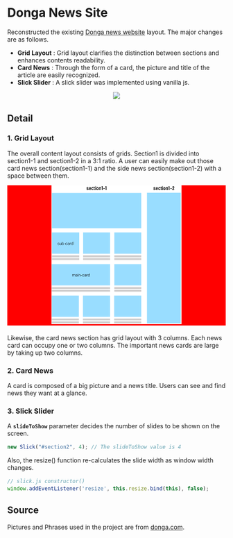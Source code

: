 # Donga News Site
Reconstructed the existing [Donga news website](!https://www.donga.com/) layout. The major changes are as follows.
+ __Grid Layout__ : Grid layout clarifies the distinction between sections and enhances contents readability.
+ __Card News__ : Through the form of a card, the picture and title of the article are easily recognized.
+ __Slick Slider__ : A slick slider was implemented using vanilla js.

<div style="text-align:center">
  <img style="width: 500px;" src="./images/2021-08-06-19-25-18.gif" />
</div>

## Detail ##
### 1. Grid Layout
The overall content layout consists of grids. Section1 is divided into section1-1 and section1-2 in a 3:1 ratio. A user can easily make out those card news section(section1-1) and the side news section(section1-2) with a space between them.

<div style="text-align: center;margin-bottom: 20px;width:100%;background-color:red;">
  <img style="width: 300px;" src="./images/layout.png" />
</div>

Likewise, the card news section has grid layout with 3 columns. Each news card can occupy one or two columns. The important news cards are large by taking up two columns.

### 2. Card News
A card is composed of a big picture and a news title. Users can see and find news they want at a glance.


### 3. Slick Slider
A __`slideToShow`__ parameter decides the number of slides to be shown on the screen.
```js
new Slick("#section2", 4); // The slideToShow value is 4
```

 Also, the resize() function re-calculates the slide width as window width changes.
 ```js
 // slick.js constructor()
 window.addEventListener('resize', this.resize.bind(this), false);
 ```

## Source
Pictures and Phrases used in the project are from [donga.com](!https://www.donga.com/).
